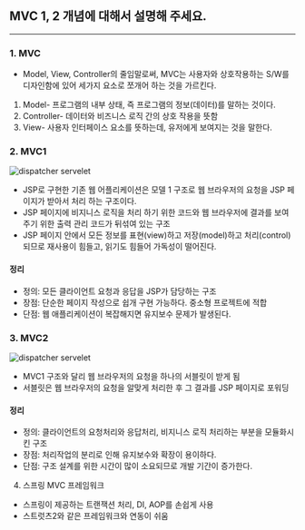 ## MVC 1, 2 개념에 대해서 설명해 주세요.
---
### 1. MVC

- Model, View, Controller의 줄임말로써, MVC는 사용자와 상호작용하는 S/W를 디자인함에 있어 세가지 요소로 쪼개어 하는 것을 가르킨다.

1) Model- 프로그램의 내부 상태, 즉 프로그램의 정보(데이터)를 말하는 것이다.
2) Controller- 데이터와 비즈니스 로직 간의 상호 작용을 뜻함
3) View- 사용자 인터페이스 요소를 뜻하는데, 유저에게 보여지는 것을 말한다.


### 2. MVC1
![dispatcher servelet](https://img1.daumcdn.net/thumb/R1280x0/?scode=mtistory2&fname=https%3A%2F%2Fblog.kakaocdn.net%2Fdn%2FbRDoUg%2FbtqJScbnSvz%2FtpigVCk3KowkrIx5rWw1p1%2Fimg.png)

- JSP로 구현한 기존 웹 어플리케이션은 모델 1 구조로 웹 브라우저의 요청을 JSP 페이지가 받아서 처리 하는 구조이다.
- JSP 페이지에 비지니스 로직을 처리 하기 위한 코드와 웹 브라우저에 결과를 보여주기 위한 출력 관리 코드가 뒤섞여 있는 구조
- JSP 페이지 안에서 모든 정보를 표현(view)하고 저장(model)하고 처리(control)되므로 재사용이 힘들고, 읽기도 힘들어 가독성이 떨어진다.

#### 정리
- 정의: 모든 클라이언트 요청과 응답을 JSP가 담당하는 구조
- 장점: 단순한 페이지 작성으로 쉽개 구현 가능하다. 중소형 프로젝트에 적합
- 단점: 웹 애플리케이션이 복잡해지면 유지보수 문제가 발생된다.


### 3. MVC2
![dispatcher servelet](https://img1.daumcdn.net/thumb/R1280x0/?scode=mtistory2&fname=https%3A%2F%2Fblog.kakaocdn.net%2Fdn%2FbTYL5S%2FbtqJKwWYzUs%2FckgBdzWVJUVW9zm5VEMEs1%2Fimg.jpg)

- MVC1 구조와 달리 웹 브라우저의 요청을 하나의 서블릿이 받게 됨
- 서블릿은 웹 브라우저의 요청을 알맞게 처리한 후 그 결과를 JSP 페이지로 포워딩

#### 정리
- 정의: 클라이언트의 요청처리와 응답처리, 비지니스 로직 처리하는 부분을 모듈화시킨 구조
- 장점: 처리작업의 분리로 인해 유지보수와 확장이 용이하다.
- 단점: 구조 설계를 위한 시간이 많이 소요되므로 개발 기간이 증가한다.

4. 스프링 MVC 프레임워크

- 스프링이 제공하는 트랜잭션 처리, DI, AOP를 손쉽게 사용
- 스트럿츠2와 같은 프레임워크와 연동이 쉬움
